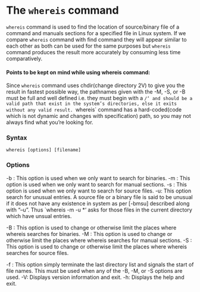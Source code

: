 # The `whereis` command

`whereis` command is used to find the location of source/binary file of a command and manuals sections for a specified file in Linux system. If we compare `whereis` command with find command they will appear similar to each other as both can be used for the same purposes but `whereis` command produces the result more accurately by consuming less time comparatively.

#### Points to be kept on mind while using whereis command:

Since `whereis` command uses chdir(change directory 2V) to give you the result in fastest possible way, the pathnames given with the -M, -S, or -B must be full and well defined i.e. they must begin with a `/‘ and should be a valid path that exist in the system’s directories, else it exits without any valid result.
`whereis` command has a hard-coded(code which is not dynamic and changes with specification) path, so you may not always find what you’re looking for.

### Syntax

```
whereis [options] [filename]
```

### Options

-b : This option is used when we only want to search for binaries.
-m : This option is used when we only want to search for manual sections.
-s : This option is used when we only want to search for source files.
-u: This option search for unusual entries. A source file or a binary file is said to be unusual if it does not have any existence in system as per [-bmsu] described along with “–u”. Thus `whereis -m -u *‘ asks for those files in the current directory which have unsual entries.

-B : This option is used to change or otherwise limit the places where whereis searches for binaries.
-M : This option is used to change or otherwise limit the places where whereis searches for manual sections.
-S : This option is used to change or otherwise limit the places where whereis searches for source files.

-f : This option simply terminate the last directory list and signals the start of file names. This must be used when any of the -B, -M, or -S options are used.
-V: Displays version information and exit.
-h: Displays the help and exit.